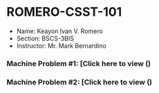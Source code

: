 # ROMERO-CSST-101
- Name: Keayon Ivan V. Romero
- Section: BSCS-3BIS
- Instructor: Mr. Mark Bernardino

### Machine Problem #1: [Click here to view ()
### Machine Problem #2: [Click here to view ()
